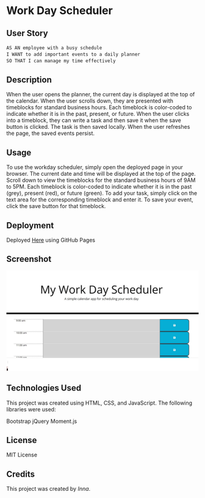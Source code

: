 # Work Day Scheduler

## User Story

```md
AS AN employee with a busy schedule
I WANT to add important events to a daily planner
SO THAT I can manage my time effectively
```
## Description
When the user opens the planner, the current day is displayed at the top of the calendar.
When the user scrolls down, they are presented with timeblocks for standard business hours.
Each timeblock is color-coded to indicate whether it is in the past, present, or future.
When the user clicks into a timeblock, they can write a task and then save it when the save button is clicked. 
The task is then saved locally. When the user refreshes the page, the saved events persist.

## Usage
To use the workday scheduler, simply open the deployed page in your browser. The current date and time will be displayed at the top of the page. Scroll down to view the timeblocks for the standard business hours of 9AM to 5PM. Each timeblock is color-coded to indicate whether it is in the past (grey), present (red), or future (green). To add your task, simply click on the text area for the corresponding timeblock and enter it. To save your event, click the save button for that timeblock. 

## Deployment 
Deployed [Here](https://innonka.github.io/daily_planner/) using GitHub Pages 

## Screenshot
![Screenshot](/images/Screenshot.jpg)

## Technologies Used
This project was created using HTML, CSS, and JavaScript. The following libraries were used:

Bootstrap
jQuery
Moment.js

## License 

MIT License

## Credits

This project was created by  *Inna*.
